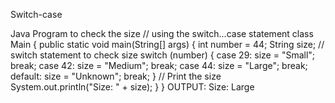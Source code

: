 Switch-case

Java Program to check the size
// using the switch...case statement
class Main {
public static void main(String[] args) {
int number = 44;
String size;
// switch statement to check size
switch (number) {
case 29:
size = "Small";
break;
case 42:
size = "Medium";
break;
case 44:
size = "Large";
break;
default:
size = "Unknown";
break;
}
// Print the size
System.out.println("Size: " + size);
}
}
OUTPUT:
Size: Large
